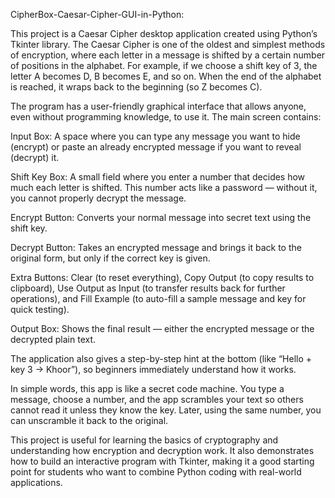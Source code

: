 CipherBox-Caesar-Cipher-GUI-in-Python:

This project is a Caesar Cipher desktop application created using Python’s Tkinter library. The Caesar Cipher is one of the oldest and simplest methods of encryption, where each letter in a message is shifted by a certain number of positions in the alphabet. For example, if we choose a shift key of 3, the letter A becomes D, B becomes E, and so on. When the end of the alphabet is reached, it wraps back to the beginning (so Z becomes C).

The program has a user-friendly graphical interface that allows anyone, even without programming knowledge, to use it. The main screen contains:

Input Box: A space where you can type any message you want to hide (encrypt) or paste an already encrypted message if you want to reveal (decrypt) it.

Shift Key Box: A small field where you enter a number that decides how much each letter is shifted. This number acts like a password — without it, you cannot properly decrypt the message.

Encrypt Button: Converts your normal message into secret text using the shift key.

Decrypt Button: Takes an encrypted message and brings it back to the original form, but only if the correct key is given.

Extra Buttons: Clear (to reset everything), Copy Output (to copy results to clipboard), Use Output as Input (to transfer results back for further operations), and Fill Example (to auto-fill a sample message and key for quick testing).

Output Box: Shows the final result — either the encrypted message or the decrypted plain text.

The application also gives a step-by-step hint at the bottom (like “Hello + key 3 → Khoor”), so beginners immediately understand how it works.

In simple words, this app is like a secret code machine. You type a message, choose a number, and the app scrambles your text so others cannot read it unless they know the key. Later, using the same number, you can unscramble it back to the original.

This project is useful for learning the basics of cryptography and understanding how encryption and decryption work. It also demonstrates how to build an interactive program with Tkinter, making it a good starting point for students who want to combine Python coding with real-world applications.
